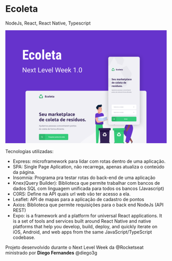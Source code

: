 # Ecoleta 
 NodeJs, React, React Native, Typescript
 
 ![](/assets_for_readme/Capa.png)
 
 Tecnologias utilizadas:
 
- Express: microframework para lidar com rotas dentro de uma aplicação.
- SPA: Single Page Aplication, não recarrega, apenas atualiza o conteúdo da página.
- Insomnia: Programa pra testar rotas do back-end de uma aplicação
- Knex(Query Builder): Biblioteca que permite trabalhar com bancos de dados SQL com linguagem unificada para todos os bancos (Javascript)
- C0RS: Define na API quais url web vão ter acesso a ela.
- Leaflet: API de mapas para a aplicação de cadastro de pontos
- Axios: Biblioteca que permite requisições para o back end NodeJs (API REST)
- Expo: is a framework and a platform for universal React applications. It is a set of tools and services built around React Native and native platforms that help you develop, build, deploy, and quickly iterate on iOS, Android, and web apps from the same JavaScript/TypeScript codebase.

Projeto desenvolvido durante o Next Level Week da @Rocketseat ministrado por **Diego Fernandes** @diego3g
